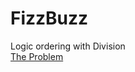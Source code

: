 # FizzBuzz

Logic ordering with Division </br>
[The Problem](https://open.kattis.com/problems/fizzbuzz)
